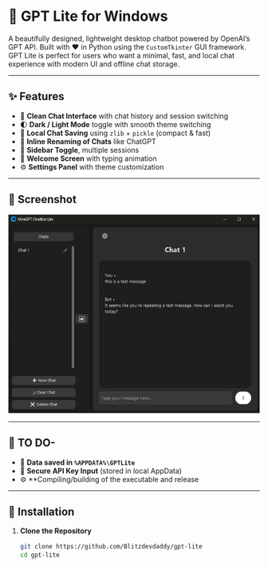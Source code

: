 # 🧠 GPT Lite for Windows

A beautifully designed, lightweight desktop chatbot powered by OpenAI’s GPT API. Built with ❤️ in Python using the `CustomTkinter` GUI framework. GPT Lite is perfect for users who want a minimal, fast, and local chat experience with modern UI and offline chat storage.

---

## ✨ Features

- 💬 **Clean Chat Interface** with chat history and session switching
- 🌓 **Dark / Light Mode** toggle with smooth theme switching
- 💾 **Local Chat Saving** using `zlib` + `pickle` (compact & fast)
- 📝 **Inline Renaming of Chats** like ChatGPT
- 🔄 **Sidebar Toggle**, multiple sessions
- 🎉 **Welcome Screen** with typing animation
- ⚙️ **Settings Panel** with theme customization
  

---

## 📸 Screenshot
![Screenshot](assets/screenshot.jpg)

---

## 🚀 TO DO- 

- 📂 **Data saved in `%APPDATA%\GPTLite`**
- 🔐 **Secure API Key Input** (stored in local AppData)
- ⚙️ **Compiling/building of the executable and release
---

## 🚀 Installation

1. **Clone the Repository**

   ```bash
   git clone https://github.com/Blitzdevdaddy/gpt-lite
   cd gpt-lite
